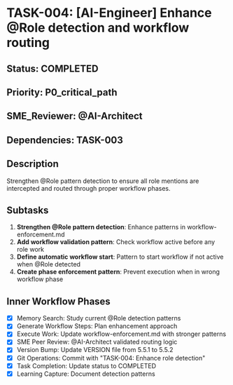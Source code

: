 # TASK-004: [AI-Engineer] Enhance @Role detection and workflow routing

## Status: COMPLETED
## Priority: P0_critical_path
## SME_Reviewer: @AI-Architect
## Dependencies: TASK-003

## Description
Strengthen @Role pattern detection to ensure all role mentions are intercepted and routed through proper workflow phases.

## Subtasks
1. **Strengthen @Role pattern detection**: Enhance patterns in workflow-enforcement.md
2. **Add workflow validation pattern**: Check workflow active before any role work
3. **Define automatic workflow start**: Pattern to start workflow if not active when @Role detected
4. **Create phase enforcement pattern**: Prevent execution when in wrong workflow phase

## Inner Workflow Phases
- [x] Memory Search: Study current @Role detection patterns
- [x] Generate Workflow Steps: Plan enhancement approach
- [x] Execute Work: Update workflow-enforcement.md with stronger patterns
- [x] SME Peer Review: @AI-Architect validated routing logic
- [x] Version Bump: Update VERSION file from 5.5.1 to 5.5.2
- [x] Git Operations: Commit with "TASK-004: Enhance role detection"
- [x] Task Completion: Update status to COMPLETED
- [x] Learning Capture: Document detection patterns